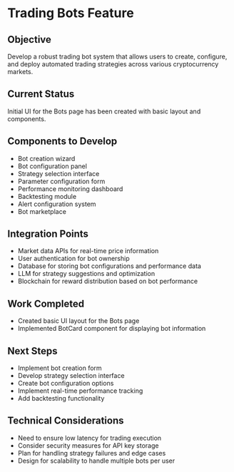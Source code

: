 
# Trading Bots Feature

## Objective
Develop a robust trading bot system that allows users to create, configure, and deploy automated trading strategies across various cryptocurrency markets.

## Current Status
Initial UI for the Bots page has been created with basic layout and components.

## Components to Develop
- Bot creation wizard
- Bot configuration panel
- Strategy selection interface
- Parameter configuration form
- Performance monitoring dashboard
- Backtesting module
- Alert configuration system
- Bot marketplace

## Integration Points
- Market data APIs for real-time price information
- User authentication for bot ownership
- Database for storing bot configurations and performance data
- LLM for strategy suggestions and optimization
- Blockchain for reward distribution based on bot performance

## Work Completed
- Created basic UI layout for the Bots page
- Implemented BotCard component for displaying bot information

## Next Steps
- Implement bot creation form
- Develop strategy selection interface
- Create bot configuration options
- Implement real-time performance tracking
- Add backtesting functionality

## Technical Considerations
- Need to ensure low latency for trading execution
- Consider security measures for API key storage
- Plan for handling strategy failures and edge cases
- Design for scalability to handle multiple bots per user
